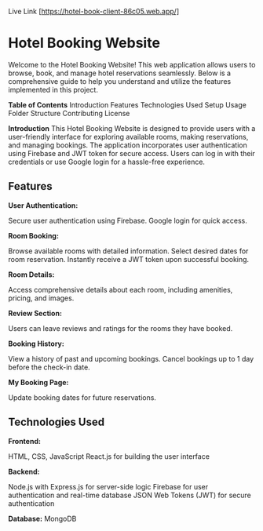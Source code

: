 Live Link [https://hotel-book-client-86c05.web.app/]
# Hotel Booking Website
Welcome to the Hotel Booking Website! This web application allows users to browse, book, and manage hotel reservations seamlessly. Below is a comprehensive guide to help you understand and utilize the features implemented in this project.

**Table of Contents**
Introduction
Features
Technologies Used
Setup
Usage
Folder Structure
Contributing
License

**Introduction**
This Hotel Booking Website is designed to provide users with a user-friendly interface for exploring available rooms, making reservations, and managing bookings. The application incorporates user authentication using Firebase and JWT token for secure access. Users can log in with their credentials or use Google login for a hassle-free experience.

## Features

**User Authentication:**

Secure user authentication using Firebase.
Google login for quick access.

**Room Booking:**

Browse available rooms with detailed information.
Select desired dates for room reservation.
Instantly receive a JWT token upon successful booking.

**Room Details:**

Access comprehensive details about each room, including amenities, pricing, and images.

**Review Section:**

Users can leave reviews and ratings for the rooms they have booked.

**Booking History:**

View a history of past and upcoming bookings.
Cancel bookings up to 1 day before the check-in date.

**My Booking Page:**

Update booking dates for future reservations.

## Technologies Used
**Frontend:**

HTML, CSS, JavaScript
React.js for building the user interface

**Backend:**

Node.js with Express.js for server-side logic
Firebase for user authentication and real-time database
JSON Web Tokens (JWT) for secure authentication

**Database:**
MongoDB
